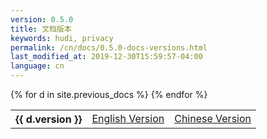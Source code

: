 ```yaml
---
version: 0.5.0
title: 文档版本
keywords: hudi, privacy
permalink: /cn/docs/0.5.0-docs-versions.html
last_modified_at: 2019-12-30T15:59:57-04:00
language: cn
---
```


<table class="docversions">
    <tbody>
      {% for d in site.previous_docs %}
        <tr>
            <th>{{ d.version }}</th>
            <td><a href="{{ d.en }}">English Version</a></td>
            <td><a href="{{ d.cn }}">Chinese Version</a></td>
        </tr>
      {% endfor %}
    </tbody>
</table>
